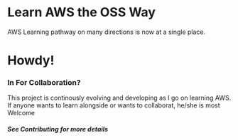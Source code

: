 # Learn AWS the OSS Way
AWS Learning pathway on many directions is now at a single place. 

# Howdy!
### In For Collaboration?
This project is continously evolving and developing as I go on learning AWS. If anyone wants to learn alongside or wants to collaborat, he/she is most Welcome

##### See Contributing for more details
